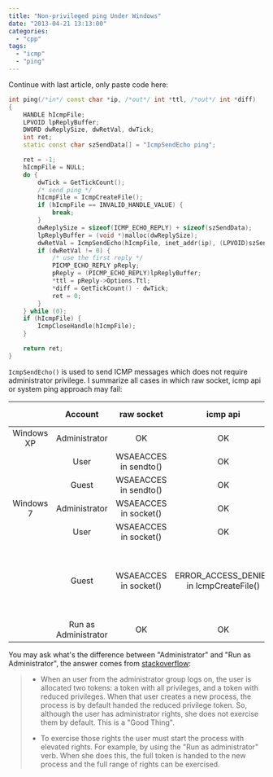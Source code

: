 ```yaml
---
title: "Non-privileged ping Under Windows"
date: "2013-04-21 13:13:00"
categories: 
  - "cpp"
tags: 
  - "icmp"
  - "ping"
---
```


Continue with last article, only paste code here:

```cpp
int ping(/*in*/ const char *ip, /*out*/ int *ttl, /*out*/ int *diff)
{
    HANDLE hIcmpFile;
    LPVOID lpReplyBuffer;
    DWORD dwReplySize, dwRetVal, dwTick;
    int ret;
    static const char szSendData[] = "IcmpSendEcho ping";

    ret = -1;
    hIcmpFile = NULL;
    do {
        dwTick = GetTickCount();
        /* send ping */
        hIcmpFile = IcmpCreateFile();
        if (hIcmpFile == INVALID_HANDLE_VALUE) {
            break;
        }
        dwReplySize = sizeof(ICMP_ECHO_REPLY) + sizeof(szSendData);
        lpReplyBuffer = (void *)malloc(dwReplySize);
        dwRetVal = IcmpSendEcho(hIcmpFile, inet_addr(ip), (LPVOID)szSendData, sizeof(szSendData), NULL, lpReplyBuffer, dwReplySize, 5000);
        if (dwRetVal != 0) {
            /* use the first reply */
            PICMP_ECHO_REPLY pReply;
            pReply = (PICMP_ECHO_REPLY)lpReplyBuffer;
            *ttl = pReply->Options.Ttl;
            *diff = GetTickCount() - dwTick;
            ret = 0;
        }
    } while (0);
    if (hIcmpFile) {
        IcmpCloseHandle(hIcmpFile);
    }

    return ret;
}
```

`IcmpSendEcho()` is used to send ICMP messages which does not require administrator privilege. I summarize all cases in which raw socket, icmp api or system ping approach may fail:

|            |       Account        |      raw socket       |                icmp api                 |                  system ping                  |
| :--------: | :------------------: | :-------------------: | :-------------------------------------: | :-------------------------------------------: |
| Windows XP |    Administrator     |          OK           |                   OK                    |                      OK                       |
|            |         User         | WSAEACCES in sendto() |                   OK                    |                      OK                       |
|            |        Guest         | WSAEACCES in sendto() |                   OK                    |                      OK                       |
| Windows 7  |    Administrator     | WSAEACCES in socket() |                   OK                    |                      OK                       |
|            |         User         | WSAEACCES in socket() |                   OK                    |                      OK                       |
|            |        Guest         | WSAEACCES in socket() | ERROR_ACCESS_DENIED in IcmpCreateFile() | Unable to contact IP driver. General failure. |
|            | Run as Administrator |          OK           |                   OK                    |                      OK                       |

You may ask what's the difference between "Administrator" and "Run as Administrator", the answer comes from [stackoverflow](http://stackoverflow.com/questions/13711425/run-as-administrator-vs-administrator-group):

> - When an user from the administrator group logs on, the user is allocated two tokens: a token with all privileges, and a token with reduced privileges. When that user creates a new process, the process is by default handed the reduced privilege token. So, although the user has administrator rights, she does not exercise them by default. This is a "Good Thing".
> 
> - To exercise those rights the user must start the process with elevated rights. For example, by using the "Run as administrator" verb. When she does this, the full token is handed to the new process and the full range of rights can be exercised.
